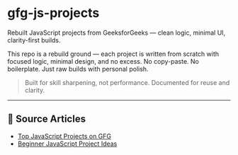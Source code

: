 # gfg-js-projects

Rebuilt JavaScript projects from GeeksforGeeks — clean logic, minimal UI, clarity-first builds.

This repo is a rebuild ground — each project is written from scratch with focused logic, minimal design, and no excess. No copy-paste. No boilerplate. Just raw builds with personal polish.

> Built for skill sharpening, not performance. Documented for reuse and clarity.

---

## 🔗 Source Articles

- [Top JavaScript Projects on GFG](https://www.geeksforgeeks.org/javascript/top-javascript-projects/)
- [Beginner JavaScript Project Ideas](https://www.geeksforgeeks.org/javascript/javascript-project-ideas-for-beginners/)
